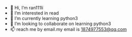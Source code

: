 - 👋 Hi, I’m ran111li
- 👀 I’m interested in read
- 🌱 I’m currently learning python3
- 💞️ I’m looking to collaborate on learning python3
- 📫 reach me by email.my email is 1874977553@qq.com

<!---
ran111li/ran111li is a ✨ special ✨ repository because its `README.md` (this file) appears on your GitHub profile.
You can click the Preview link to take a look at your changes.
--->
